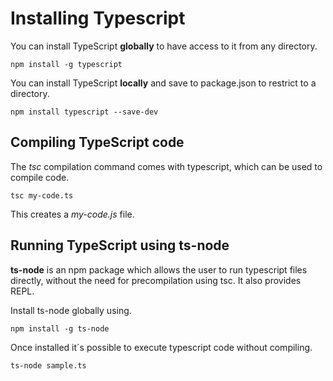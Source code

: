 # Installing Typescript

You can install TypeScript **globally** to have access to it from any directory.

```
npm install -g typescript
```

You can install TypeScript **locally** and save to package.json to restrict to a directory.

```
npm install typescript --save-dev
```

## Compiling TypeScript code

The *tsc* compilation command comes with typescript, which can be used to compile code.

```
tsc my-code.ts
```

This creates a *my-code.js* file.

## Running TypeScript using ts-node

**ts-node** is an npm package which allows the user to run typescript files directly, without the need for
precompilation using tsc. It also provides REPL.

Install ts-node globally using.

```
npm install -g ts-node
```

Once installed it´s possible to execute typescript code without compiling.

```
ts-node sample.ts
```
